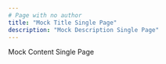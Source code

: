 ```yaml
---
# Page with no author
title: "Mock Title Single Page"
description: "Mock Description Single Page"
---
```


Mock Content Single Page
